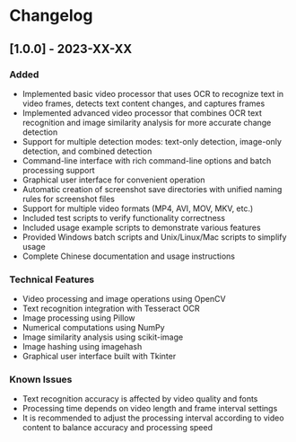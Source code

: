 # Changelog

## [1.0.0] - 2023-XX-XX

### Added

- Implemented basic video processor that uses OCR to recognize text in video frames, detects text content changes, and captures frames
- Implemented advanced video processor that combines OCR text recognition and image similarity analysis for more accurate change detection
- Support for multiple detection modes: text-only detection, image-only detection, and combined detection
- Command-line interface with rich command-line options and batch processing support
- Graphical user interface for convenient operation
- Automatic creation of screenshot save directories with unified naming rules for screenshot files
- Support for multiple video formats (MP4, AVI, MOV, MKV, etc.)
- Included test scripts to verify functionality correctness
- Included usage example scripts to demonstrate various features
- Provided Windows batch scripts and Unix/Linux/Mac scripts to simplify usage
- Complete Chinese documentation and usage instructions

### Technical Features

- Video processing and image operations using OpenCV
- Text recognition integration with Tesseract OCR
- Image processing using Pillow
- Numerical computations using NumPy
- Image similarity analysis using scikit-image
- Image hashing using imagehash
- Graphical user interface built with Tkinter

### Known Issues

- Text recognition accuracy is affected by video quality and fonts
- Processing time depends on video length and frame interval settings
- It is recommended to adjust the processing interval according to video content to balance accuracy and processing speed